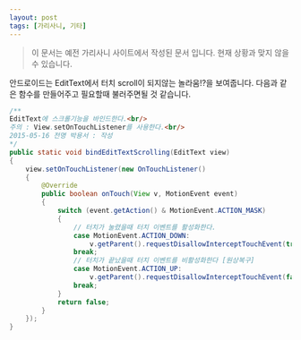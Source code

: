 ```yaml
---
layout: post
tags: [가리사니, 기타]
---
```


> 이 문서는 예전 가리사니 사이트에서 작성된 문서 입니다.
현재 상황과 맞지 않을 수 있습니다.


안드로이드는 EditText에서 터치 scroll이 되지않는 놀라움!?을 보여줍니다.
다음과 같은 함수를 만들어주고 필요할때 불러주면될 것 같습니다.


``` java
/**
EditText에 스크롤기능을 바인드한다.<br/>
주의 : View.setOnTouchListener를 사용한다.<br/>
2015-05-16 전명 박용서 : 작성
*/
public static void bindEditTextScrolling(EditText view)
{
	view.setOnTouchListener(new OnTouchListener()
	{
		@Override
		public boolean onTouch(View v, MotionEvent event)
		{
			switch (event.getAction() & MotionEvent.ACTION_MASK)
			{
				// 터치가 눌렸을때 터치 이벤트를 활성화한다.
				case MotionEvent.ACTION_DOWN:
					v.getParent().requestDisallowInterceptTouchEvent(true);
				break;
				// 터치가 끝났을때 터치 이벤트를 비활성화한다 [원상복구]
				case MotionEvent.ACTION_UP:
					v.getParent().requestDisallowInterceptTouchEvent(false);
				break;
			}
			return false;
		}
	});
}
```